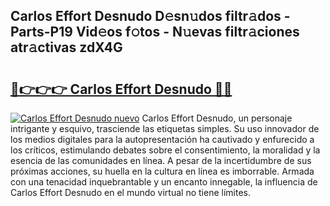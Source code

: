 ## Carlos Effort Desnudo D𝚎sn𝚞dos filtr𝚊dos - Parts-P19 Vid𝚎os f𝚘tos - N𝚞evas filtr𝚊ciones atr𝚊ctivas zdX4G

# <h2><a href="http://mb4itgs.tromn.icu/?c=Carlos+Effort+Desnudo">🔗👉👉👉 Carlos Effort Desnudo 🔗🔗</a></h2>

[![Carlos Effort Desnudo nuevo](https://i.imgur.com/pEAQMta.gif)](http://mb4itgs.tromn.icu/?c=Carlos+Effort+Desnudo)
Carlos Effort Desnudo, un personaje intrigante y esquivo, trasciende las etiquetas simples. Su uso innovador de los medios digitales para la autopresentación ha cautivado y enfurecido a los críticos, estimulando debates sobre el consentimiento, la moralidad y la esencia de las comunidades en línea. A pesar de la incertidumbre de sus próximas acciones, su huella en la cultura en línea es imborrable. Armada con una tenacidad inquebrantable y un encanto innegable, la influencia de Carlos Effort Desnudo en el mundo virtual no tiene límites.
